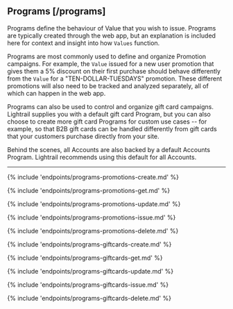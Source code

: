 ## Programs [/programs]

Programs define the behaviour of Value that you wish to issue. Programs are typically created through the web app, but an explanation is included here for context and insight into how `Values` function.

Programs are most commonly used to define and organize Promotion campaigns. For example, the `Value` issued for a new user promotion that gives them a 5% discount on their first purchase should behave differently from the `Value` for a "TEN-DOLLAR-TUESDAYS" promotion. These different promotions will also need to be tracked and analyzed separately, all of which can happen in the web app.

Programs can also be used to control and organize gift card campaigns. Lightrail supplies you with a default gift card Program, but you can also choose to create more gift card Programs for custom use cases -- for example, so that B2B gift cards can be handled differently from gift cards that your customers purchase directly from your site.

Behind the scenes, all Accounts are also backed by a default Accounts Program. Lightrail recommends using this default for all Accounts.

---
{% include 'endpoints/programs-promotions-create.md' %}

{% include 'endpoints/programs-promotions-get.md' %}

{% include 'endpoints/programs-promotions-update.md' %}

{% include 'endpoints/programs-promotions-issue.md' %}

{% include 'endpoints/programs-promotions-delete.md' %}

{% include 'endpoints/programs-giftcards-create.md' %}

{% include 'endpoints/programs-giftcards-get.md' %}

{% include 'endpoints/programs-giftcards-update.md' %}

{% include 'endpoints/programs-giftcards-issue.md' %}

{% include 'endpoints/programs-giftcards-delete.md' %}
